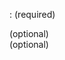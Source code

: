 <type>: <subject> (required)

<body> (optional)

<footer> (optional)

<!--
═══════════════════════════════════════════════════════════════
EXAMPLE
═══════════════════════════════════════════════════════════════
feat: implement login API integration
- Add authentication service with JWT token handling
- Integrate with server login endpoint
- Add error handling for failed login attempts
Closes OR-1234

═══════════════════════════════════════════════════════════════
TYPE OPTIONS
═══════════════════════════════════════════════════════════════
feat:     New feature or functionality
fix:      Bug fix
docs:     Documentation changes only
style:    Code style/formatting (no functional changes)
refactor: Code restructuring (no functional changes)
perf:     Performance improvements
test:     Adding or updating tests
build:    Build system or dependencies
ci:       CI/CD configuration changes
chore:    Maintenance tasks
revert:   Revert a previous commit

═══════════════════════════════════════════════════════════════
SUBJECT LINE (required)
═══════════════════════════════════════════════════════════════
- Use imperative mood ("add" not "added" or "adds")
- Don't capitalize first letter (lowercase)
- No period at the end
- Keep under 50 characters
- Be concise but descriptive

═══════════════════════════════════════════════════════════════
BODY (optional)
═══════════════════════════════════════════════════════════════
- Explain WHAT and WHY, not HOW
- Wrap at 72 characters
- Use bullet points for multiple changes
- Separate from subject with blank line

═══════════════════════════════════════════════════════════════
FOOTER (optional)
═══════════════════════════════════════════════════════════════
- Reference issues: Closes #123, Fixes #456, Resolves #789
- Breaking changes: BREAKING CHANGE: description
- Co-authors: Co-authored-by: Name <email@example.com>
- Separate from body with blank line
-->